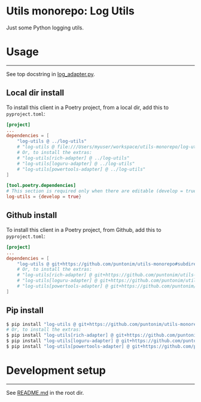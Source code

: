 **Utils monorepo: Log Utils**
==================================

Just some Python logging utils.


Usage
=====

---

See top docstring in [log_adapter.py](log_utils/log_adapter.py).


Local dir install
-----------------
To install this client in a Poetry project, from a local dir, add this to `pyproject.toml`:
```toml
[project]
...
dependencies = [
    "log-utils @ ../log-utils"
    # "log-utils @ file:///Users/myuser/workspace/utils-monorepo/log-utils"
    # Or, to install the extras:
    # "log-utils[rich-adapter] @ ../log-utils"
    # "log-utils[loguru-adapter] @ ../log-utils"
    # "log-utils[powertools-adapter] @ ../log-utils"
]

[tool.poetry.dependencies]
# This section is required only when there are editable (develop = true) dependencies.
log-utils = {develop = true}
```

Github install
--------------
To install this client in a Poetry project, from Github, add this to `pyproject.toml`:
```toml
[project]
...
dependencies = [
    "log-utils @ git+https://github.com/puntonim/utils-monorepo#subdirectory=log-utils",
    # Or, to install the extras:
    # "log-utils[rich-adapter] @ git+https://github.com/puntonim/utils-monorepo#subdirectory=log-utils"
    # "log-utils[loguru-adapter] @ git+https://github.com/puntonim/utils-monorepo#subdirectory=log-utils"
    # "log-utils[powertools-adapter] @ git+https://github.com/puntonim/utils-monorepo#subdirectory=log-utils"
]
```

Pip install
-----------
```sh
$ pip install "log-utils @ git+https://github.com/puntonim/utils-monorepo#subdirectory=log-utils"
# Or, to install the extras:
$ pip install "log-utils[rich-adapter] @ git+https://github.com/puntonim/utils-monorepo#subdirectory=log-utils"
$ pip install "log-utils[loguru-adapter] @ git+https://github.com/puntonim/utils-monorepo#subdirectory=log-utils"
$ pip install "log-utils[powertools-adapter] @ git+https://github.com/puntonim/utils-monorepo#subdirectory=log-utils"
```


Development setup
=================

---

See [README.md](../README.md) in the root dir.
